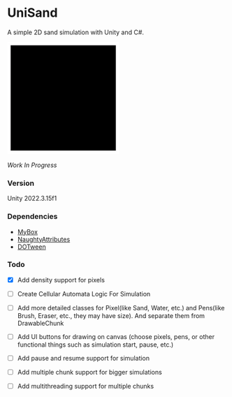 # UniSand
A simple 2D sand simulation with Unity and C#. 

![SandSimulationCapture](SandSimulation.gif)

*Work In Progress*

### Version
Unity 2022.3.15f1

### Dependencies

- [MyBox](https://github.com/Deadcows/MyBox)
- [NaughtyAttributes](https://github.com/dbrizov/NaughtyAttributes)
- [DOTween](https://github.com/Demigiant/dotween)

### Todo

- [X] Add density support for pixels
- [ ] Create Cellular Automata Logic For Simulation
- [ ] Add more detailed classes for Pixel(like Sand, Water, etc.) and Pens(like Brush, Eraser, etc., they may have size). And separate them from DrawableChunk
- [ ] Add UI buttons for drawing on canvas (choose pixels, pens, or other functional things such as simulation start, pause, etc.)
- [ ] Add pause and resume support for simulation
- [ ] Add multiple chunk support for bigger simulations
- [ ] Add multithreading support for multiple chunks




